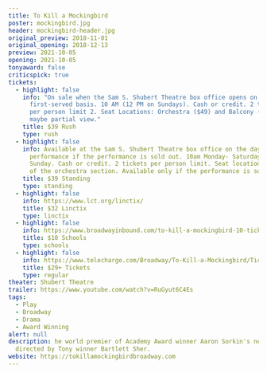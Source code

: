 ```yaml
---
title: To Kill a Mockingbird
poster: mockingbird.jpg
header: mockingbird-header.jpg
original_preview: 2018-11-01
original_opening: 2018-12-13
preview: 2021-10-05
opening: 2021-10-05
tonyaward: false
criticspick: true
tickets:
  - highlight: false
    info: "On sale when the Sam S. Shubert Theatre box office opens on a first-come,
      first-served basis. 10 AM (12 PM on Sundays). Cash or credit. 2 tickets
      per person limit 2. Seat Locations: Orchestra ($49) and Balcony ($39)
      maybe partial view."
    title: $39 Rush
    type: rush
  - highlight: false
    info: Available at the Sam S. Shubert Theatre box office on the day of the
      performance if the performance is sold out. 10am Monday- Saturday, 12pm
      Sunday. Cash or credit. 2 tickets per person limit. Seat locations at back
      of the orchestra section. Available only if the performance is sold out.
    title: $39 Standing
    type: standing
  - highlight: false
    info: https://www.lct.org/linctix/
    title: $32 Linctix
    type: linctix
  - highlight: false
    info: https://www.broadwayinbound.com/to-kill-a-mockingbird-10-tickets-for-nyc-public-schools/
    title: $10 Schools
    type: schools
  - highlight: false
    info: https://www.telecharge.com/Broadway/To-Kill-a-Mockingbird/Ticket
    title: $29+ Tickets
    type: regular
theater: Shubert Theatre
trailer: https://www.youtube.com/watch?v=RuGyut6C4Es
tags:
  - Play
  - Broadway
  - Drama
  - Award Winning
alert: null
description: he world premier of Academy Award winner Aaron Sorkin's new play,
  directed by Tony winner Bartlett Sher.
website: https://tokillamockingbirdbroadway.com
---
```

